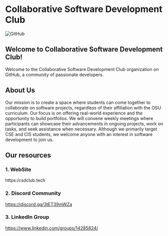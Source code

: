 # Collaborative Software Development Club

![GitHub](https://github.com/Collaborative-Software-Development-Club/.github/assets/72419437/40e8a43e-a00d-4659-b586-0ec735344c94)

## Welcome to Collaborative Software Development Club!

Welcome to the Collaborative Software Development Club organization on GitHub, a community of passionate developers.

## About Us

Our mission is to create a space where students can come together to collaborate on software projects, regardless of their affiliation with the OSU curriculum. Our focus is on offering real-world experience and the opportunity to build portfolios. We will convene weekly meetings where participants can showcase their advancements in ongoing projects, work on tasks, and seek assistance when necessary. Although we primarily target CSE and CIS students, we welcome anyone with an interest in software development to join us.

## Our resources

### 1. WebSite 

https:/csdclub.tech

### 2. Discord Community

https://discord.gg/3tET39mWZa

### 3. LinkedIn Group

https://www.linkedin.com/groups/14285824/
